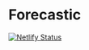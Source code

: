 
# Forecastic

[![Netlify Status](https://api.netlify.com/api/v1/badges/c53155e0-0495-4dee-8934-6c3f075b123f/deploy-status)](https://app.netlify.com/sites/thirsty-lichterman-75da87/deploys)